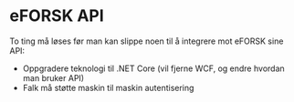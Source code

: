 # eFORSK API

To ting må løses før man kan slippe noen til å integrere mot eFORSK sine API:

* Oppgradere teknologi til .NET Core (vil fjerne WCF, og endre hvordan man bruker API)
* Falk må støtte maskin til maskin autentisering

